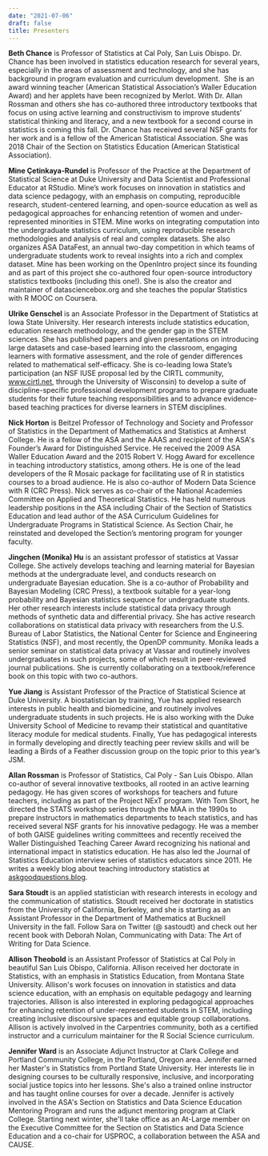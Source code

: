 ```yaml
---
date: "2021-07-06"
draft: false
title: Presenters
---
```


**Beth Chance** is Professor of Statistics at Cal Poly, San Luis Obispo. Dr. Chance has been involved in statistics education research for several years, especially in the areas of assessment and technology, and she has background in program evaluation and curriculum development.  She is an award winning teacher (American Statistical Association’s Waller Education Award) and her applets have been recognized by Merlot. With Dr. Allan Rossman and others she has co-authored three introductory textbooks that focus on using active learning and constructivism to improve students’ statistical thinking and literacy, and a new textbook for a second course in statistics is coming this fall. Dr. Chance has received several NSF grants for her work and is a fellow of the American Statistical Association. She was 2018 Chair of the Section on Statistics Education (American Statistical Association).

**Mine Çetinkaya-Rundel** is Professor of the Practice at the Department of Statistical Science at Duke University and Data Scientist and Professional Educator at RStudio. Mine’s work focuses on innovation in statistics and data science pedagogy, with an emphasis on computing, reproducible research, student-centered learning, and open-source education as well as pedagogical approaches for enhancing retention of women and under-represented minorities in STEM. Mine works on integrating computation into the undergraduate statistics curriculum, using reproducible research methodologies and analysis of real and complex datasets. She also organizes ASA DataFest, an annual two-day competition in which teams of undergraduate students work to reveal insights into a rich and complex dataset. Mine has been working on the OpenIntro project since its founding and as part of this project she co-authored four open-source introductory statistics textbooks (including this one!). She is also the creator and maintainer of datasciencebox.org and she teaches the popular Statistics with R MOOC on Coursera.

**Ulrike Genschel** is an Associate Professor in the Department of Statistics at Iowa State University. Her research interests include statistics education, education research methodology, and the gender gap in the STEM sciences. She has published papers and given presentations on introducing large datasets and case-based learning into the classroom, engaging learners with formative assessment, and the role of gender differences related to mathematical self-efficacy. She is co-leading Iowa State’s participation (an NSF IUSE proposal led by the CIRTL community, www.cirtl.net, through the University of Wisconsin) to develop a suite of discipline-specific professional development programs to prepare graduate students for their future teaching responsibilities and to advance evidence-based teaching practices for diverse learners in STEM disciplines.

**Nick Horton** is Beitzel Professor of Technology and Society and Professor of Statistics in the Department of Mathematics and Statistics at Amherst College. He is a fellow of the ASA and the AAAS and recipient of the ASA's Founder’s Award for Distinguished Service. He received the 2009 ASA Waller Education Award and the 2015 Robert V. Hogg Award for excellence in teaching introductory statistics, among others. He is one of the lead developers of the R Mosaic package for facilitating use of R in statistics courses to a broad audience. He is also co-author of Modern Data Science with R (CRC Press). Nick serves as co-chair of the National Academies Committee on Applied and Theoretical Statistics. He has held numerous leadership positions in the ASA including Chair of the Section of Statistics Education and lead author of the ASA Curriculum Guidelines for Undergraduate Programs in Statistical Science. As Section Chair, he reinstated and developed the Section’s mentoring program for younger faculty.

**Jingchen (Monika) Hu** is an assistant professor of statistics at Vassar College. She actively develops teaching and learning material for Bayesian methods at the undergraduate level, and conducts research on undergraduate Bayesian education. She is a co-author of Probability and Bayesian Modeling (CRC Press), a textbook suitable for a year-long probability and Bayesian statistics sequence for undergraduate students. Her other research interests include statistical data privacy through methods of synthetic data and differential privacy. She has active research collaborations on statistical data privacy with researchers from the U.S. Bureau of Labor Statistics, the National Center for Science and Engineering Statistics (NSF), and most recently, the OpenDP community. Monika leads a senior seminar on statistical data privacy at Vassar and routinely involves undergraduates in such projects, some of which result in peer-reviewed journal publications. She is currently collaborating on a textbook/reference book on this topic with two co-authors.

**Yue Jiang** is Assistant Professor of the Practice of Statistical Science at Duke University. A biostatistician by training, Yue has applied research interests in public health and biomedicine, and routinely involves undergraduate students in such projects. He is also working with the Duke University School of Medicine to revamp their statistical and quantitative literacy module for medical students. Finally, Yue has pedagogical interests in formally developing and directly teaching peer review skills and will be leading a Birds of a Feather discussion group on the topic prior to this year’s JSM.

**Allan Rossman** is Professor of Statistics, Cal Poly - San Luis Obispo. Allan co-author of several innovative textbooks, all rooted in an active learning pedagogy. He has given scores of workshops for teachers and future teachers, including as part of the Project NExT program. With Tom Short, he directed the STATS workshop series through the MAA in the 1990s to prepare instructors in mathematics departments to teach statistics, and has received several NSF grants for his innovative pedagogy. He was a member of both GAISE guidelines writing committees and recently received the Waller Distinguished Teaching Career Award recognizing his national and international impact in statistics education. He has also led the Journal of Statistics Education interview series of statistics educators since 2011. He writes a weekly blog about teaching introductory statistics at [askgoodquestions.blog](https://askgoodquestions.blog/).

**Sara Stoudt** is an applied statistician with research interests in ecology and the communication of statistics. Stoudt received her doctorate in statistics from the University of California, Berkeley, and she is starting as an Assistant Professor in the Department of Mathematics at Bucknell University in the fall. Follow Sara on Twitter (@ sastoudt) and check out her recent book with Deborah Nolan, Communicating with Data: The Art of Writing for Data Science.

**Allison Theobold** is an Assistant Professor of Statistics at Cal Poly in beautiful San Luis Obispo, California. Allison received her doctorate in Statistics, with an emphasis in Statistics Education, from Montana State University. Allison's work focuses on innovation in statistics and data science education, with an emphasis on equitable pedagogy and learning trajectories. Allison is also interested in exploring pedagogical approaches for enhancing retention of under-represented students in STEM, including creating inclusive discoursive spaces and equitable group collaborations. Allison is actively involved in the Carpentries community, both as a certified instructor and a curriculum maintainer for the R Social Science curriculum.

**Jennifer Ward** is an Associate Adjunct Instructor at Clark College and Portland Community College, in the Portland, Oregon area. Jennifer earned her Master's in Statistics from Portland State University. Her interests lie in designing courses to be culturally responsive, inclusive, and incorporating social justice topics into her lessons. She's also a trained online instructor and has taught online courses for over a decade. Jennifer is actively involved in the ASA's Section on Statistics and Data Science Education Mentoring Program and runs the adjunct mentoring program at Clark College. Starting next winter, she'll take office as an At-Large member on the Executive Committee for the Section on Statistics and Data Science Education and a co-chair for USPROC, a collaboration between the ASA and CAUSE.